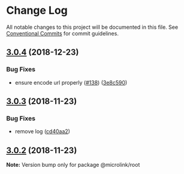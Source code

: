 # Change Log

All notable changes to this project will be documented in this file.
See [Conventional Commits](https://conventionalcommits.org) for commit guidelines.

## [3.0.4](https://github.com/microlinkhq/sdk/compare/v3.0.3...v3.0.4) (2018-12-23)


### Bug Fixes

* ensure encode url properly ([#138](https://github.com/microlinkhq/sdk/issues/138)) ([3e8c590](https://github.com/microlinkhq/sdk/commit/3e8c590))





## [3.0.3](https://github.com/microlinkhq/sdk/compare/v3.0.2...v3.0.3) (2018-11-23)


### Bug Fixes

* remove log ([cd40aa2](https://github.com/microlinkhq/sdk/commit/cd40aa2))





## [3.0.2](https://github.com/microlinkhq/sdk/compare/v3.0.1...v3.0.2) (2018-11-23)

**Note:** Version bump only for package @microlink/root
